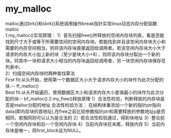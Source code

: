 # my_malloc
malloc通过brk()和sbrk()系统调用操作break指针实现linux动态内存分配函数malloc                                
1.my_malloc()实现原理：
1）首先扫描free()所释放的空闲内存块列表，看是否能找到尺寸大于或等于所需要空间的空闲内存块。若能找到并且该空闲内存块大小和需要的内存空间相当，则将该内存块直接返回给调用者。若该空闲内存块大小大于请求的内存大小加上新的块（至少是块大小+8），则将该内存块分裂出一个新的块。将其中一块和请求大小相当的内存块返回给调用者，另一块空闲内存块保存在列表中。                                                                                                   
2）扫描空闲内存块时两种查找算法                                                                                                         
First fit:从头开始，使用第一个数据区大小大于请求内存大小的块作为此次分配的块.-- ff_malloc()                                                 
Best fit:从头开始遍历，使用数据区大小和请求内存大小差值最小的块作为此次分配的块-- bf_malloc()
2.my_free()释放原理
1）合法性检验，判断释放的内存块是否是malloc分配的地址
合法性检验方法：
  在结构体重添加一个新的指针ptr指向data(即内存块的首地址),在free之前比较参数指针ptr和需要释放的参数地址p是否相同，若相同则可以认为是合法的 
2）若合法性检验通过，得到块地址
3）整合前一个空闲内存块和后一个空闲内存块
4）当前内存块在末尾，释放内存
5）当前内存块是唯一，将first_block设为NULL。
